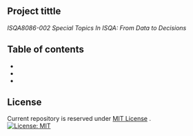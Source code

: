 ## Project tittle
*ISQA8086-002* _Special Topics In ISQA: From Data to Decisions_

## Table of contents
* 
* 
* 
## License
Current repository is reserved under
[MIT License](https://github.com/angular/angular.js/blob/master/LICENSE) .    
[![License: MIT](https://img.shields.io/badge/License-MIT-yellow.svg)](https://opensource.org/licenses/MIT)
